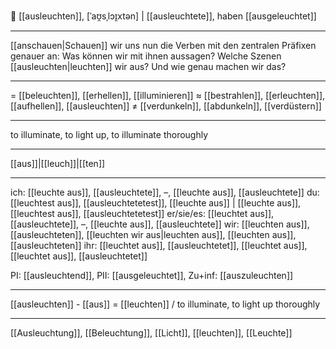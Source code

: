 🔦 [[ausleuchten]], [ˈaʊ̯sˌlɔɪ̯xtən] | [[ausleuchtete]], haben [[ausgeleuchtet]]

---
[[anschauen|Schauen]] wir uns nun die Verben mit den zentralen Präfixen genauer an: Was können wir mit ihnen aussagen? Welche Szenen [[ausleuchten|leuchten]] wir aus? Und wie genau machen wir das?

---
= [[beleuchten]], [[erhellen]], [[illuminieren]]
≈ [[bestrahlen]], [[erleuchten]], [[aufhellen]], [[ausleuchten]]
≠ [[verdunkeln]], [[abdunkeln]], [[verdüstern]]

---
to illuminate, to light up, to illuminate thoroughly

---
[[aus]]|[[leuch]]|[[ten]]

---
ich: [[leuchte aus]], [[ausleuchtete]], –, [[leuchte aus]], [[ausleuchtete]]
du: [[leuchtest aus]], [[ausleuchtetetest]], [[leuchte aus]] | [[leuchte aus]], [[leuchtest aus]], [[ausleuchtetetest]]
er/sie/es: [[leuchtet aus]], [[ausleuchtete]], –, [[leuchte aus]], [[ausleuchtete]]
wir: [[leuchten aus]], [[ausleuchteten]], [[leuchten wir aus|leuchten aus]], [[leuchten aus]], [[ausleuchteten]]
ihr: [[leuchtet aus]], [[ausleuchtetet]], [[leuchtet aus]], [[leuchtet aus]], [[ausleuchtetet]]

PI: [[ausleuchtend]], PII: [[ausgeleuchtet]], Zu+inf: [[auszuleuchten]]

---
[[ausleuchten]] - [[aus]] = [[leuchten]] / to illuminate, to light up thoroughly

---
[[Ausleuchtung]], [[Beleuchtung]], [[Licht]], [[leuchten]], [[Leuchte]]